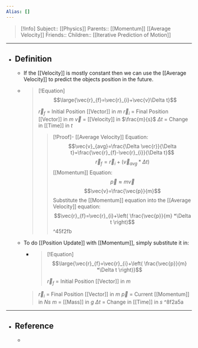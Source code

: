 ```yaml
---
Alias: []
---
```

> [!Info]
> Subject:: [[Physics]]
> Parents:: [[Momentum]] [[Average Velocity]]
> Friends:: 
> Children:: [[Iterative Prediction of Motion]]
---
- ## Definition
	- If the [[Velocity]] is mostly constant then we can use the [[Average Velocity]] to predict the objects position in the future.
	- > [!Equation]
	  > $$\large{\vec{r}_{f}=\vec{r}_{i}+\vec{v}\Delta t}$$
	  > 
	  > $\vec{r}_{f}$ = Initial Position [[Vector]] in $m$
	  > $\vec{r}_{i}$ = Final Position [[Vector]] in $m$
	  > $\vec{v}$ = [[Velocity]] in $\frac{m}{s}$
	  > $\Delta t$ = Change in [[Time]] in $t$
	  > 
	  > > [!Proof]-
	  > > [[Average Velocity]] Equation:
	  > > $$\vec{v}_{avg}=\frac{\Delta \vec{r}}{\Delta t}=\frac{\vec{r}_{f}-\vec{r}_{i}}{\Delta t}$$
	  > > $$\vec{r}_{f}=\vec{r}_{i}+(\vec{v}_{avg}*\Delta t)$$
	  > > [[Momentum]] Equation:
	  > > $$\vec{p}\approx m\vec{v}$$
	  > > $$\vec{v}=\frac{\vec{p}}{m}$$
	  > > Substitute the [[Momentum]] equation into the [[Average Velocity]] equation:
	  > > $$\vec{r}_{f}=\vec{r}_{i}+\left( \frac{\vec{p}}{m} *\Delta t \right)$$ ^45f2fb
	- To do [[Position Update]] with [[Momentum]], simply substitute it in:
		- > [!Equation]
		  > $$\large{\vec{r}_{f}=\vec{r}_{i}+\left( \frac{\vec{p}}{m} *\Delta t \right)}$$
		  > 
		  > $\vec{r}_{f}$ = Initial Position [[Vector]] in $m$
	  > $\vec{r}_{i}$ = Final Position [[Vector]] in $m$
	  > $\vec{p}$ = Current [[Momentum]] in $Ns$
	  > $m$ = [[Mass]] in $g$
	  > $\Delta t$ = Change in [[Time]] in $s$ ^8f2a5a
---
- ## Reference
	- 
